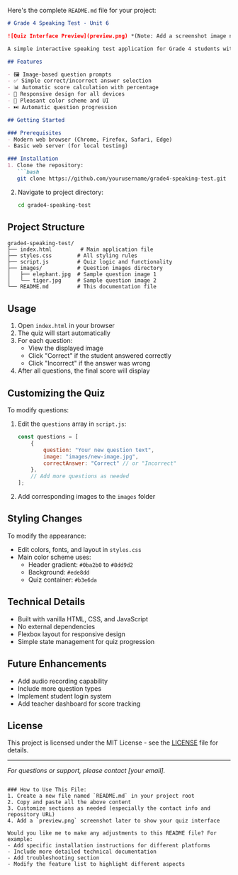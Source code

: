 Here's the complete `README.md` file for your project:

```markdown
# Grade 4 Speaking Test - Unit 6

![Quiz Interface Preview](preview.png) *(Note: Add a screenshot image named preview.png later)*

A simple interactive speaking test application for Grade 4 students with image-based questions.

## Features

- 🖼️ Image-based question prompts
- ✅ Simple correct/incorrect answer selection
- 📊 Automatic score calculation with percentage
- 📱 Responsive design for all devices
- 🎨 Pleasant color scheme and UI
- ⏭️ Automatic question progression

## Getting Started

### Prerequisites
- Modern web browser (Chrome, Firefox, Safari, Edge)
- Basic web server (for local testing)

### Installation
1. Clone the repository:
   ```bash
   git clone https://github.com/yourusername/grade4-speaking-test.git
   ```
2. Navigate to project directory:
   ```bash
   cd grade4-speaking-test
   ```

## Project Structure
```
grade4-speaking-test/
├── index.html         # Main application file
├── styles.css        # All styling rules
├── script.js         # Quiz logic and functionality
├── images/           # Question images directory
│   ├── elephant.jpg  # Sample question image 1
│   └── tiger.jpg     # Sample question image 2
└── README.md         # This documentation file
```

## Usage
1. Open `index.html` in your browser
2. The quiz will start automatically
3. For each question:
   - View the displayed image
   - Click "Correct" if the student answered correctly
   - Click "Incorrect" if the answer was wrong
4. After all questions, the final score will display

## Customizing the Quiz
To modify questions:

1. Edit the `questions` array in `script.js`:
   ```javascript
   const questions = [
       {
           question: "Your new question text",
           image: "images/new-image.jpg",
           correctAnswer: "Correct" // or "Incorrect"
       },
       // Add more questions as needed
   ];
   ```
2. Add corresponding images to the `images` folder

## Styling Changes
To modify the appearance:
- Edit colors, fonts, and layout in `styles.css`
- Main color scheme uses:
  - Header gradient: `#0ba2b0` to `#8dd9d2`
  - Background: `#ede8dd`
  - Quiz container: `#b3e6da`

## Technical Details
- Built with vanilla HTML, CSS, and JavaScript
- No external dependencies
- Flexbox layout for responsive design
- Simple state management for quiz progression

## Future Enhancements
- Add audio recording capability
- Include more question types
- Implement student login system
- Add teacher dashboard for score tracking

## License
This project is licensed under the MIT License - see the [LICENSE](LICENSE) file for details.

---

*For questions or support, please contact [your email].*
```

### How to Use This File:
1. Create a new file named `README.md` in your project root
2. Copy and paste all the above content
3. Customize sections as needed (especially the contact info and repository URL)
4. Add a `preview.png` screenshot later to show your quiz interface

Would you like me to make any adjustments to this README file? For example:
- Add specific installation instructions for different platforms
- Include more detailed technical documentation
- Add troubleshooting section
- Modify the feature list to highlight different aspects
